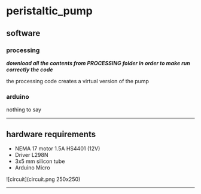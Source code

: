 # peristaltic_pump

  ## software
    
   ### processing 
       
   ***download all the contents from PROCESSING folder in order to make run correctly the code***
      
   the processing code creates a virtual version of the pump 
       
   ### arduino 
   nothing to say 
   * * *

  ## hardware requirements 
 
  * NEMA 17 motor 1.5A HS4401 (12V) 
  * Driver L298N  
  * 3x5 mm silicon tube 
  * Arduino Micro 
  
  ![circuit](circuit.png 250x250)

 
  * * * 
    
 

